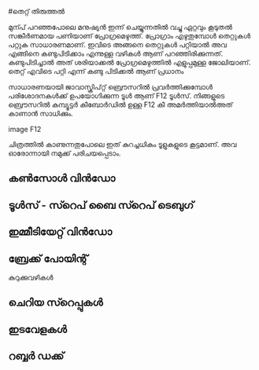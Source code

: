 #തെറ്റ് തിരുത്തൽ

മുന്പ് പറഞ്ഞപോലെ മനുഷ്യന്‍ ഇന്ന് ചെയ്യുന്നതില്‍ വച്ചു ഏറ്റവും കൂടുതല്‍ സങ്കീര്‍ണമായ പണിയാണ് പ്രോഗ്രമെഴുത്ത്. പ്രോഗ്രാം എഴുതുമ്പോള്‍ തെറ്റുകള്‍ പറ്റുക സാധാരണമാണ്. ഇവിടെ അങ്ങനെ തെറ്റുകള്‍ പറ്റിയാല്‍ അവ എങ്ങിനെ കണ്ടുപിടിക്കാം എന്നുള്ള വഴികള്‍ ആണ് പറഞ്ഞിരിക്കുന്നത്. കണ്ടുപിടിച്ചാല്‍ അത് ശരിയാക്കല്‍ പ്രോഗ്രമെഴുത്തില്‍ എളുപ്പമുള്ള ജോലിയാണ്. തെറ്റ് എവിടെ പറ്റി എന്ന് കണ്ടു പിടിക്കല്‍ ആണ് പ്രധാനം

സാധാരണയായി ജാവാസ്ക്രിപ്റ്റ് ബ്രൌസറില്‍ പ്രവര്‍ത്തിക്കുമ്പോള്‍ പരിശോദനകള്‍ക്ക് ഉപയോഗിക്കുന്ന ടൂള്‍ ആണ് F12 ടൂള്‍സ്. നിങ്ങളുടെ ബ്രൌസറില്‍ കമ്പ്യൂട്ടര്‍ കീബോര്‍ഡില്‍ ഉള്ള F12 കീ അമര്‍ത്തിയാല്‍അത് കാണാന്‍ സാധിക്കും.

image F12

ചിത്രത്തില്‍ കാണുന്നതുപോലെ ഇത് കുറച്ചധികം ടൂളുകളുടെ കൂട്ടമാണ്. അവ ഓരോന്നായി നമുക്ക് പരിചയപ്പെടാം.

## കണ്‍സോള്‍ വിന്‍ഡോ



## ടൂള്‍സ് - സ്റെപ് ബൈ സ്റെപ് ടെബുഗ്

## ഇമ്മീടിയേറ്റ് വിന്‍ഡോ

## ബ്രേക്ക്‌ പോയിന്റ്‌

കുറുക്കുവഴികള്‍

## ചെറിയ സ്റെപ്പുകള്‍

## ഇടവേളകള്‍

## റബ്ബര്‍ ഡക്ക്

